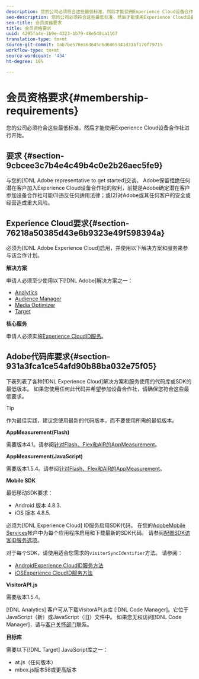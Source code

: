 ```yaml
---
description: 您的公司必须符合这些最低标准，然后才能使用Experience Cloud设备合作社进行开始。
seo-description: 您的公司必须符合这些最低标准，然后才能使用Experience Cloud设备合作社进行开始。
seo-title: 会员资格要求
title: 会员资格要求
uuid: 4295fa4e-1b9e-4323-bb79-48e548ca1167
translation-type: tm+mt
source-git-commit: 1ab7be570ea63645c6d6065341d31bf170f79715
workflow-type: tm+mt
source-wordcount: '434'
ht-degree: 16%

---
```



# 会员资格要求{#membership-requirements}

您的公司必须符合这些最低标准，然后才能使用Experience Cloud设备合作社进行开始。

## 要求 {#section-9cbcee3c7b4e4c49b4c0e2b26aec5fe9}

与您的[!DNL Adobe representative to get started]交谈。 Adobe保留拒绝任何潜在客户加入Experience Cloud设备合作社的权利，前提是Adobe确定潜在客户参加设备合作社可能(1)违反任何适用法律；或(2)对Adobe或其任何客户的安全或经营造成重大风险。

## Experience Cloud要求{#section-76218a50385d43e6b9323e49f598394a}

必须为[!DNL Adobe Experience Cloud]启用，并使用以下解决方案和服务来参与该合作计划。

**解决方案**

申请人必须至少使用以下[!DNL Adobe]解决方案之一：

* [Analytics](http://www.adobe.com/cn/marketing-cloud/web-analytics.html)
* [Audience Manager](http://www.adobe.com/cn/marketing-cloud/data-management-platform.html)
* [Media Optimizer](http://www.adobe.com/marketing-cloud/online-advertising-management.html)
* [Target](http://www.adobe.com/marketing-cloud/testing-targeting.html)

**核心服务**

申请人必须实施[Experience CloudID服务](https://docs.adobe.com/content/help/zh-Hans/id-service/using/home.html)。

## Adobe代码库要求{#section-931a3fca1ce54afd90b88ba032e75f05}

下表列表了各种[!DNL Experience Cloud]解决方案和服务使用的代码库或SDK的最低版本。 如果您使用任何此代码并希望参加设备合作社，请确保您符合这些最低要求。

>[!TIP]
>
>作为最佳实践，建议您使用最新的代码版本，而不要使用所需的最低版本。

**AppMeasurement(Flash)**

需要版本4.1。请参阅[针对Flash、Flex和AIR的AppMeasurement](https://github.com/AdobeDocs/analytics-1.4-apis/blob/master/docs/data-insertion-api/index.md)。

**AppMeasurement(JavaScript)**

需要版本1.5.4。请参阅[针对Flash、Flex和AIR的AppMeasurement](https://docs.adobe.com/content/help/zh-Hans/analytics/implementation/js/migrate-from-hcode.html)。

**Mobile SDK**

最低移动SDK要求：

* Android 版本 4.8.3.
* iOS 版本 4.8.5.

必须为[!DNL Experience Cloud] ID服务启用SDK代码。 在您的[AdobeMobile Services](https://mobilemarketing.adobe.com/)帐户中为每个应用程序启用和下载最新的SDK代码。 请参阅[配置SDK访客ID服务选项](https://docs.adobe.com/content/help/zh-Hans/mobile-services/using/manage-app-settings-ug/configuring-app/t-config-visitor.html)。

对于每个SDK，请使用适合您需求的`visitorSyncIdentifier`方法。 请参阅：

* [AndroidExperience CloudID服务方法](https://docs.adobe.com/content/help/en/mobile-services/android/experience-cloud-android/mcvid.html)
* [iOSExperience CloudID服务方法](https://docs.adobe.com/content/help/en/mobile-services/ios/exp-cloud-ios/mcvid.html)

**VisitorAPI.js**

需要版本1.5.4。

[!DNL Analytics] 客户可从下载VisitorAPI.js库 [!DNL Code Manager]。它位于JavaScript（新）或JavaScript（旧）文件中。 如果您无权访问[!DNL Code Manager]，请与[客户关怀部门](https://helpx.adobe.com/cn/marketing-cloud/contact-support.html)联系。

**目标库**

需要以下[!DNL Target] JavaScript库之一：

* at.js（任何版本）
* mbox.js版本58或更高版本

